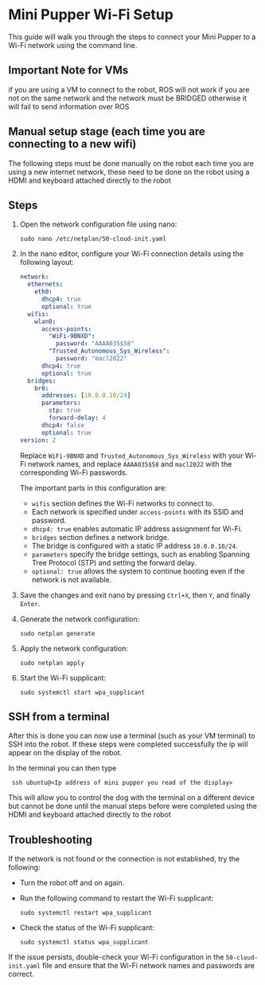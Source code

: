 # Mini Pupper Wi-Fi Setup

This guide will walk you through the steps to connect your Mini Pupper to a Wi-Fi network using the command line.

## Important Note for VMs
if you are using a VM to connect to the robot, ROS will not work if you are not on the same network and the network 
must be BRIDGED otherwise it will fail to send information over ROS

## Manual setup stage (each time you are connecting to a new wifi)
The following steps must be done manually on the robot each time you are using a new internet network, these need to be done on the robot using a HDMI and keyboard attached directly to the robot

## Steps

1. Open the network configuration file using nano:

   ```
   sudo nano /etc/netplan/50-cloud-init.yaml
   ```

2. In the nano editor, configure your Wi-Fi connection details using the following layout:

   ```yaml
   network:
     ethernets:
       eth0:
         dhcp4: true
         optional: true
     wifis:
       wlan0:
         access-points:
           "WiFi-9BNXD":
             password: "AAAA035$58"
           "Trusted_Autonomous_Sys_Wireless":
             password: "macl2022"
         dhcp4: true
         optional: true
     bridges:
       br0:
         addresses: [10.0.0.10/24]
         parameters:
           stp: true
           forward-delay: 4
         dhcp4: false
         optional: true
   version: 2
   ```

   Replace `WiFi-9BNXD` and `Trusted_Autonomous_Sys_Wireless` with your Wi-Fi network names, and replace `AAAA035$58` and `macl2022` with the corresponding Wi-Fi passwords.

   The important parts in this configuration are:

   - `wifis` section defines the Wi-Fi networks to connect to.
   - Each network is specified under `access-points` with its SSID and password.
   - `dhcp4: true` enables automatic IP address assignment for Wi-Fi.
   - `bridges` section defines a network bridge.
   - The bridge is configured with a static IP address `10.0.0.10/24`.
   - `parameters` specify the bridge settings, such as enabling Spanning Tree Protocol (STP) and setting the forward delay.
   - `optional: true` allows the system to continue booting even if the network is not available.

3. Save the changes and exit nano by pressing `Ctrl+X`, then `Y`, and finally `Enter`.

4. Generate the network configuration:

   ```
   sudo netplan generate
   ```

5. Apply the network configuration:

   ```
   sudo netplan apply
   ```

6. Start the Wi-Fi supplicant:

   ```
   sudo systemctl start wpa_supplicant
   ```

## SSH from a terminal
After this is done you can now use a terminal (such as your VM terminal) to SSH into the robot. If these steps were completed successfully the ip will appear on the display of the robot. 

In the terminal you can then type
  ```
   ssh ubuntu@<Ip address of mini pupper you read of the display>
  ```
This will allow you to control the dog with the terminal on a different device but cannot be done until the manual steps before were completed using the HDMI and keyboard attached directly to the robot

## Troubleshooting

If the network is not found or the connection is not established, try the following:

- Turn the robot off and on again.

- Run the following command to restart the Wi-Fi supplicant:

  ```
  sudo systemctl restart wpa_supplicant
  ```

- Check the status of the Wi-Fi supplicant:

  ```
  sudo systemctl status wpa_supplicant
  ```

If the issue persists, double-check your Wi-Fi configuration in the `50-cloud-init.yaml` file and ensure that the Wi-Fi network names and passwords are correct.
